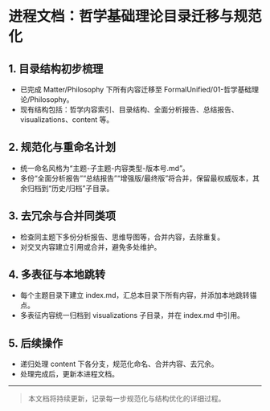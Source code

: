 # 进程文档：哲学基础理论目录迁移与规范化

## 1. 目录结构初步梳理

- 已完成 Matter/Philosophy 下所有内容迁移至 FormalUnified/01-哲学基础理论/Philosophy。
- 现有结构包括：哲学内容索引、目录结构、全面分析报告、总结报告、visualizations、content 等。

## 2. 规范化与重命名计划

- 统一命名风格为“主题-子主题-内容类型-版本号.md”。
- 多份“全面分析报告”“总结报告”“增强版/最终版”将合并，保留最权威版本，其余归档到“历史/归档”子目录。

## 3. 去冗余与合并同类项

- 检查同主题下多份分析报告、思维导图等，合并内容，去除重复。
- 对交叉内容建立引用或合并，避免多处维护。

## 4. 多表征与本地跳转

- 每个主题目录下建立 index.md，汇总本目录下所有内容，并添加本地跳转锚点。
- 多表征内容统一归档到 visualizations 子目录，并在 index.md 中引用。

## 5. 后续操作

- 递归处理 content 下各分支，规范化命名、合并内容、去冗余。
- 处理完成后，更新本进程文档。

---

> 本文档将持续更新，记录每一步规范化与结构优化的详细过程。
